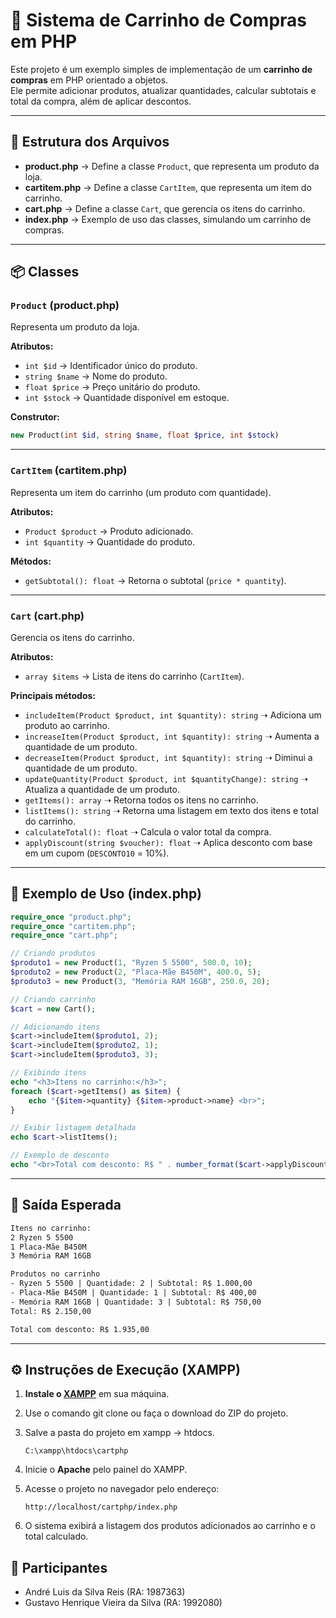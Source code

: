 # 🛒 Sistema de Carrinho de Compras em PHP

Este projeto é um exemplo simples de implementação de um **carrinho de
compras** em PHP orientado a objetos.  
Ele permite adicionar produtos, atualizar quantidades, calcular
subtotais e total da compra, além de aplicar descontos.

---

## 📂 Estrutura dos Arquivos

- **product.php** → Define a classe `Product`, que representa um
  produto da loja.
- **cartitem.php** → Define a classe `CartItem`, que representa um
  item do carrinho.
- **cart.php** → Define a classe `Cart`, que gerencia os itens do
  carrinho.
- **index.php** → Exemplo de uso das classes, simulando um carrinho de
  compras.

---

## 📦 Classes

### `Product` (product.php)

Representa um produto da loja.

**Atributos:**
- `int $id` → Identificador único do produto.  
- `string $name` → Nome do produto.  
- `float $price` → Preço unitário do produto.  
- `int $stock` → Quantidade disponível em estoque.

**Construtor:**
```php
new Product(int $id, string $name, float $price, int $stock)
```

---

### `CartItem` (cartitem.php)

Representa um item do carrinho (um produto com quantidade).

**Atributos:**
- `Product $product` → Produto adicionado.  
- `int $quantity` → Quantidade do produto.

**Métodos:**
- `getSubtotal(): float` → Retorna o subtotal (`price * quantity`).

---

### `Cart` (cart.php)

Gerencia os itens do carrinho.

**Atributos:**
- `array $items` → Lista de itens do carrinho (`CartItem`).

**Principais métodos:**
- `includeItem(Product $product, int $quantity): string` ➝ Adiciona um produto ao carrinho.  
- `increaseItem(Product $product, int $quantity): string` ➝ Aumenta a quantidade de um produto.  
- `decreaseItem(Product $product, int $quantity): string` ➝ Diminui a quantidade de um produto.  
- `updateQuantity(Product $product, int $quantityChange): string` ➝ Atualiza a quantidade de um produto.  
- `getItems(): array` ➝ Retorna todos os itens no carrinho.  
- `listItems(): string` ➝ Retorna uma listagem em texto dos itens e total do carrinho.  
- `calculateTotal(): float` ➝ Calcula o valor total da compra.  
- `applyDiscount(string $voucher): float` ➝ Aplica desconto com base em um cupom (`DESCONTO10` = 10%).  

---

## 🚀 Exemplo de Uso (index.php)

```php
require_once "product.php";
require_once "cartitem.php";
require_once "cart.php";

// Criando produtos
$produto1 = new Product(1, "Ryzen 5 5500", 500.0, 10);
$produto2 = new Product(2, "Placa-Mãe B450M", 400.0, 5);
$produto3 = new Product(3, "Memória RAM 16GB", 250.0, 20);

// Criando carrinho
$cart = new Cart();

// Adicionando itens
$cart->includeItem($produto1, 2);
$cart->includeItem($produto2, 1);
$cart->includeItem($produto3, 3);

// Exibindo itens
echo "<h3>Itens no carrinho:</h3>";
foreach ($cart->getItems() as $item) {
    echo "{$item->quantity} {$item->product->name} <br>";
}

// Exibir listagem detalhada
echo $cart->listItems();

// Exemplo de desconto
echo "<br>Total com desconto: R$ " . number_format($cart->applyDiscount("DESCONTO10"), 2, ',', '.');
```

---

## 📝 Saída Esperada

```html
Itens no carrinho:
2 Ryzen 5 5500
1 Placa-Mãe B450M
3 Memória RAM 16GB

Produtos no carrinho
- Ryzen 5 5500 | Quantidade: 2 | Subtotal: R$ 1.000,00
- Placa-Mãe B450M | Quantidade: 1 | Subtotal: R$ 400,00
- Memória RAM 16GB | Quantidade: 3 | Subtotal: R$ 750,00
Total: R$ 2.150,00

Total com desconto: R$ 1.935,00
```

---

## ⚙️ Instruções de Execução (XAMPP)

1. **Instale o [XAMPP](https://www.apachefriends.org/)** em sua máquina.
3. Use o comando git clone ou faça o download do ZIP do projeto.
4. Salve a pasta do projeto em xampp -> htdocs.
   ```
   C:\xampp\htdocs\cartphp
   ```
6. Inicie o **Apache** pelo painel do XAMPP.
7. Acesse o projeto no navegador pelo endereço:
   
   ```
   http://localhost/cartphp/index.php
   ```
9. O sistema exibirá a listagem dos produtos adicionados ao carrinho e o total calculado.

## 👥 Participantes

- André Luis da Silva Reis (RA: 1987363)
- Gustavo Henrique Vieira da Silva (RA: 1992080)

